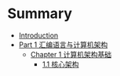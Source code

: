 # Summary

* [Introduction](README.md)
* [Part 1 汇编语言与计算机架构](chapter1.md)
  * [Chapter 1 计算机架构基础 ](chapter1/abc.md)
    * [1.1 核心架构](chapter1/abc/fdfd.md)

